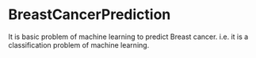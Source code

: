 # BreastCancerPrediction
It is basic problem of machine learning to predict Breast cancer.
i.e. it is a classification problem of machine learning.
